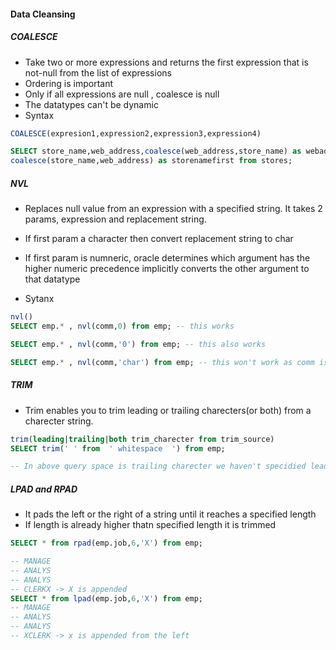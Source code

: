 #### Data Cleansing

##### COALESCE

- Take two or more expressions and returns the first expression that is not-null from the list of expressions
- Ordering is important
- Only if all expressions are null , coalesce is null
- The datatypes can't be dynamic
- Syntax

```SQL
COALESCE(expresion1,expression2,expression3,expression4)

SELECT store_name,web_address,coalesce(web_address,store_name) as webaddress_first , 
coalesce(store_name,web_address) as storenamefirst from stores;

```

##### NVL

- Replaces null value from an expression with a specified string. It takes 2 params, expression and replacement string.

- If first param a character then convert replacement string to char

- If first param is numneric, oracle determines which argument has the higher numeric precedence implicitly converts the other argument to that datatype

- Sytanx  
``` SQL
nvl()
SELECT emp.* , nvl(comm,0) from emp; -- this works

SELECT emp.* , nvl(comm,'0') from emp; -- this also works

SELECT emp.* , nvl(comm,'char') from emp; -- this won't work as comm is of int type 
```


##### TRIM
- Trim enables you to trim leading or trailing charecters(or both) from a charecter string.

``` SQL
trim(leading|trailing|both trim_charecter from trim_source) 
SELECT trim(' ' from  ' whitespace  ') from emp;

-- In above query space is trailing charecter we haven't specidied leading or trailing hence we woul remove all whitespaces from the string
```

##### LPAD and RPAD

- It pads the left or the right of a string until it reaches a specified length
- If length is already higher thatn specified length it is trimmed

```SQL
SELECT * from rpad(emp.job,6,'X') from emp;

-- MANAGE
-- ANALYS
-- ANALYS
-- CLERKX -> X is appended
SELECT * from lpad(emp.job,6,'X') from emp;
-- MANAGE
-- ANALYS
-- ANALYS
-- XCLERK -> x is appended from the left
```

